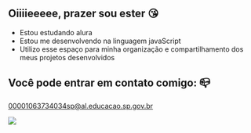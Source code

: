 ## Oiiiieeeee, prazer sou ester 😘
- Estou estudando alura
- Estou me desenvolvendo na linguagem javaScript
- Utilizo esse espaço para minha organização  e compartilhamento dos meus projetos desenvolvidos

 ## Você pode entrar em contato comigo: 📪

00001063734034sp@al.educacao.sp.gov.br


![](https://media1.tenor.com/m/-LgPfU5buQ0AAAAd/little-boy-dance-cute.gif)
